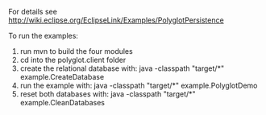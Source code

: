 For details see http://wiki.eclipse.org/EclipseLink/Examples/PolyglotPersistence

To run the examples:
1) run mvn to build the four modules
2) cd into the polyglot.client folder
3) create the relational database with: java -classpath "target/*" example.CreateDatabase
4) run the example with: java -classpath "target/*" example.PolyglotDemo
5) reset both databases with: java -classpath "target/*" example.CleanDatabases